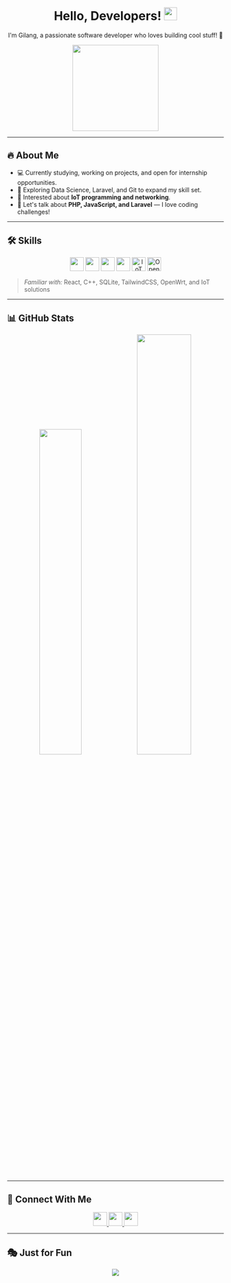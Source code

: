 <h1 align="center">
  Hello, Developers! <img src="https://raw.githubusercontent.com/MartinHeinz/MartinHeinz/master/wave.gif" width="30px">
</h1>
<p align="center">
  I'm Gilang, a passionate software developer who loves building cool stuff! 🚀
</p>
<p align="center">
<img src="https://media1.tenor.com/m/urChzCzOV3QAAAAC/kaoru-hana-wa-rin-to-saku-the-fragrant-flower.gif" width="200px">
</p>

---

## 🔥 About Me
- 💻 Currently studying, working on projects, and open for internship opportunities.
- 🌱 Exploring Data Science, Laravel, and Git to expand my skill set.
- 🤖 Interested about **IoT programming and networking**.
- 💬 Let's talk about **PHP, JavaScript, and Laravel** — I love coding challenges!

---

## 🛠️ Skills
<p align="center">
  <img src="https://raw.githubusercontent.com/rahulbanerjee26/githubAboutMeGenerator/main/icons/python.svg" width="32px">
  <img src="https://raw.githubusercontent.com/rahulbanerjee26/githubAboutMeGenerator/main/icons/javascript.svg" width="32px">
  <img src="https://raw.githubusercontent.com/rahulbanerjee26/githubAboutMeGenerator/main/icons/laravel.svg" width="32px">
  <img src="https://raw.githubusercontent.com/rahulbanerjee26/githubAboutMeGenerator/main/icons/sqlite.svg" width="32px">
  <!-- Icon tambahan untuk IoT dan Jaringan -->
  <img src="https://raw.githubusercontent.com/rahulbanerjee26/githubAboutMeGenerator/main/icons/arduino.svg" width="32px" title="IoT">
  <img src="https://pouch.jumpshare.com/preview/uGUtDb8pYc-Q4RLjxa48yR2e2gbz4Rxk5ZVGCQNIazzLeMexsTJqI_OK2bZZT0fyzkcN_-1oJWDpEzq0RS3-M5RCWl4CsylTGVHfXDy9o0M" width="32px" title="OpenWrt">
</p>

> *Familiar with:* React, C++, SQLite, TailwindCSS, OpenWrt, and IoT solutions

---

## 📊 GitHub Stats
<p align="center">
  <img src="https://github-readme-stats.vercel.app/api/top-langs/?username=Rhin6z&layout=compact&theme=dark&hide_progress=true" width="44%" />
  <img src="https://github-readme-stats.vercel.app/api?username=Rhin6z&show_icons=true&theme=dark" width="50%" />
</p>

---

## 🤝 Connect With Me
<p align="center">
  <a href="https://www.twitter.com/rhinnnnn">
    <img src="https://raw.githubusercontent.com/rahulbanerjee26/githubAboutMeGenerator/main/icons/twitter.svg" width="32px">
  </a>
  <a href="http://rhin6z.me/">
    <img src="https://raw.githubusercontent.com/rahulbanerjee26/githubAboutMeGenerator/main/icons/portfolio.png" width="32px">
  </a>
  <a href="https://www.github.com/Rhin6z">
    <img src="https://raw.githubusercontent.com/rahulbanerjee26/githubAboutMeGenerator/main/icons/github.svg" width="32px">
  </a>
</p>

---

## 🎭 Just for Fun
<p align="center">
  <img src="https://readme-jokes.vercel.app/api?theme=radical">
</p>
